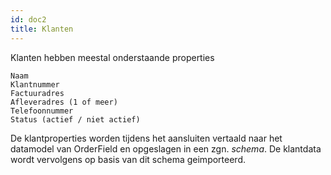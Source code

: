 ```yaml
---
id: doc2
title: Klanten
---
```


Klanten hebben meestal onderstaande properties

```
Naam
Klantnummer
Factuuradres
Afleveradres (1 of meer)
Telefoonnummer
Status (actief / niet actief)
```

De klantproperties worden tijdens het aansluiten vertaald naar het datamodel van OrderField en opgeslagen in een zgn. _schema_. De klantdata wordt vervolgens op basis van dit schema geimporteerd.